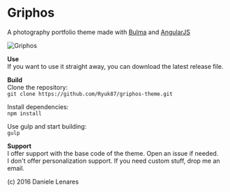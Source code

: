 Griphos
=======
A photography portfolio theme made with [Bulma](http://bulma.io/) and [AngularJS](https://angularjs.org/)

![Griphos](https://6150c8530466928fbbb5888cbc2033b206460de8.googledrive.com/host/0B3RKPTAd6l8OeDBsT0dDa1lMLXM/griphos-theme.png)

**Use**  
If you want to use it straight away, you can download the latest release file.

**Build**  
Clone the repository:  
 `git clone https://github.com/Ryuk87/griphos-theme.git`

Install dependencies:  
`npm install`

Use gulp and start building:  
`gulp`

**Support**  
I offer support with the base code of the theme. Open an issue if needed.  
I don't offer personalization support. If you need custom stuff, drop me an email.

(c) 2016 Daniele Lenares